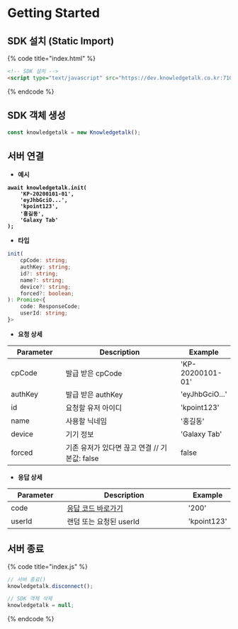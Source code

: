 # Getting Started

## SDK 설치 (Static Import)

{% code title="index.html" %}
```html
<!-- SDK 설치 -->
<script type="text/javascript" src="https://dev.knowledgetalk.co.kr:7102/knowledgetalk.min.js"></script>
```
{% endcode %}



## SDK 객체 생성

```javascript
const knowledgetalk = new Knowledgetalk();
```



## 서버 연결

* **예시**

<pre class="language-javascript"><code class="lang-javascript"><strong>await knowledgetalk.init(
</strong><strong>    'KP-20200101-01',
</strong><strong>    'eyJhbGciO...',
</strong><strong>    'kpoint123',
</strong><strong>    '홍길동',
</strong><strong>    'Galaxy Tab'
</strong><strong>);
</strong></code></pre>

* **타입**

```typescript
init(
    cpCode: string; 
    authKey: string; 
    id?: string; 
    name?: string;
    device?: string; 
    forced?: boolean; 
): Promise<{
    code: ResponseCode;
    userId: string;
}>
```

* **요청 상세**

<table><thead><tr><th width="141">Parameter</th><th width="432">Description</th><th>Example</th></tr></thead><tbody><tr><td>cpCode</td><td>발급 받은 cpCode</td><td>'KP-20200101-01'</td></tr><tr><td>authKey</td><td>발급 받은 authKey</td><td>'eyJhbGciO...'</td></tr><tr><td>id</td><td>요청할 유저 아이디</td><td>'kpoint123'</td></tr><tr><td>name</td><td>사용할 닉네임</td><td>'홍길동'</td></tr><tr><td>device</td><td>기기 정보</td><td>'Galaxy Tab'</td></tr><tr><td>forced</td><td>기존 유저가 있다면 끊고 연결 // 기본값: false</td><td>false</td></tr></tbody></table>

* **응답 상세**

<table><thead><tr><th width="141">Parameter</th><th width="429">Description</th><th>Example</th></tr></thead><tbody><tr><td>code</td><td><a href="code.md">응답 코드 바로가기</a></td><td>'200'</td></tr><tr><td>userId</td><td>랜덤 또는 요청된 userId</td><td>'kpoint123'</td></tr></tbody></table>



## 서버 종료

{% code title="index.js" %}
```javascript
// 서버 종료()
knowledgetalk.disconnect();

// SDK 객체 삭제
knowledgetalk = null;
```
{% endcode %}
